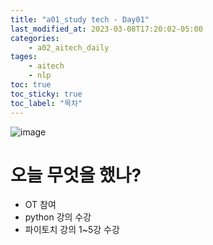 ```yaml
---
title: "a01_study tech - Day01"
last_modified_at: 2023-03-08T17:20:02-05:00
categories:
    - a02_aitech_daily
tages:
    - aitech
    - nlp
toc: true
toc_sticky: true
toc_label: "목차"
---
```


![image](../../../image/aitech.png)


# 오늘 무엇을 했나?
- OT 참여
- python 강의 수강
- 파이토치 강의 1~5강 수강